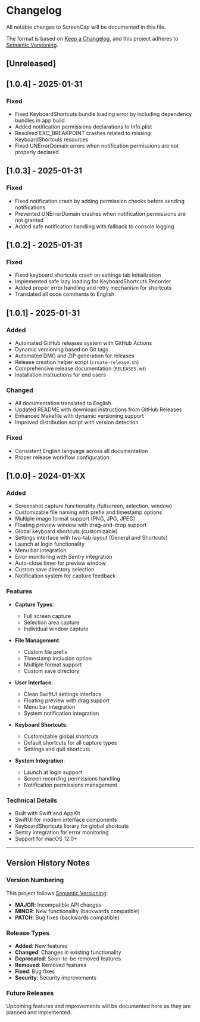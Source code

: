 # Changelog

All notable changes to ScreenCap will be documented in this file.

The format is based on [Keep a Changelog](https://keepachangelog.com/en/1.0.0/),
and this project adheres to [Semantic Versioning](https://semver.org/spec/v2.0.0.html).

## [Unreleased]

## [1.0.4] - 2025-01-31

### Fixed
- Fixed KeyboardShortcuts bundle loading error by including dependency bundles in app build
- Added notification permissions declarations to Info.plist
- Resolved EXC_BREAKPOINT crashes related to missing KeyboardShortcuts resources
- Fixed UNErrorDomain errors when notification permissions are not properly declared

## [1.0.3] - 2025-01-31

### Fixed
- Fixed notification crash by adding permission checks before sending notifications
- Prevented UNErrorDomain crashes when notification permissions are not granted
- Added safe notification handling with fallback to console logging

## [1.0.2] - 2025-01-31

### Fixed
- Fixed keyboard shortcuts crash on settings tab initialization
- Implemented safe lazy loading for KeyboardShortcuts.Recorder
- Added proper error handling and retry mechanism for shortcuts
- Translated all code comments to English

## [1.0.1] - 2025-01-31

### Added
- Automated GitHub releases system with GitHub Actions
- Dynamic versioning based on Git tags
- Automated DMG and ZIP generation for releases
- Release creation helper script (`create-release.sh`)
- Comprehensive release documentation (`RELEASES.md`)
- Installation instructions for end users

### Changed
- All documentation translated to English
- Updated README with download instructions from GitHub Releases
- Enhanced Makefile with dynamic versioning support
- Improved distribution script with version detection

### Fixed
- Consistent English language across all documentation
- Proper release workflow configuration

## [1.0.0] - 2024-01-XX

### Added
- Screenshot capture functionality (fullscreen, selection, window)
- Customizable file naming with prefix and timestamp options
- Multiple image format support (PNG, JPG, JPEG)
- Floating preview window with drag-and-drop support
- Global keyboard shortcuts (customizable)
- Settings interface with two-tab layout (General and Shortcuts)
- Launch at login functionality
- Menu bar integration
- Error monitoring with Sentry integration
- Auto-close timer for preview window
- Custom save directory selection
- Notification system for capture feedback

### Features
- **Capture Types**:
  - Full screen capture
  - Selection area capture
  - Individual window capture

- **File Management**:
  - Custom file prefix
  - Timestamp inclusion option
  - Multiple format support
  - Custom save directory

- **User Interface**:
  - Clean SwiftUI settings interface
  - Floating preview with drag support
  - Menu bar integration
  - System notification integration

- **Keyboard Shortcuts**:
  - Customizable global shortcuts
  - Default shortcuts for all capture types
  - Settings and quit shortcuts

- **System Integration**:
  - Launch at login support
  - Screen recording permissions handling
  - Notification permissions management

### Technical Details
- Built with Swift and AppKit
- SwiftUI for modern interface components
- KeyboardShortcuts library for global shortcuts
- Sentry integration for error monitoring
- Support for macOS 12.0+

---

## Version History Notes

### Version Numbering
This project follows [Semantic Versioning](https://semver.org/):
- **MAJOR**: Incompatible API changes
- **MINOR**: New functionality (backwards compatible)
- **PATCH**: Bug fixes (backwards compatible)

### Release Types
- **Added**: New features
- **Changed**: Changes in existing functionality
- **Deprecated**: Soon-to-be removed features
- **Removed**: Removed features
- **Fixed**: Bug fixes
- **Security**: Security improvements

### Future Releases
Upcoming features and improvements will be documented here as they are planned and implemented.